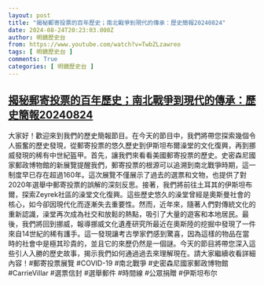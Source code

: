```yaml
---
layout: post
title: "揭秘郵寄投票的百年歷史；南北戰爭到現代的傳承：歷史簡報20240824"
date: 2024-08-24T20:23:03.000Z
author: 明鏡歷史台
from: https://www.youtube.com/watch?v=TwbZLzawreo
tags: [ 明鏡歷史台 ]
comments: True
categories: [ 明鏡歷史台 ]
---
```

<!--1724530983000-->
[揭秘郵寄投票的百年歷史；南北戰爭到現代的傳承：歷史簡報20240824](https://www.youtube.com/watch?v=TwbZLzawreo)
------

<div>
大家好！歡迎來到我們的歷史簡報節目。在今天的節目中，我們將帶您探索幾個令人振奮的歷史發現，從郵寄投票的悠久歷史到伊斯坦布爾澡堂的文化復興，再到挪威發現的稀有中世紀盔甲。首先，讓我們來看看美國郵寄投票的歷史。史密森尼國家郵政博物館的新展覽提醒我們，郵寄投票的根源可以追溯到南北戰爭時期，這一制度早已存在超過160年。這次展覽不僅展示了過去的選票和文物，也提供了對2020年選舉中郵寄投票的誤解的深刻反思。接著，我們將前往土耳其的伊斯坦布爾，探索Zeyrek社區的澡堂文化復興。這些歷史悠久的澡堂曾經是奧斯曼社會的核心，如今卻因現代化而逐漸失去重要性。然而，近年來，隨著人們對傳統文化的重新認識，澡堂再次成為社交和放鬆的熱點，吸引了大量的遊客和本地居民。最後，我們將回到挪威，報導挪威文化遺產研究所最近在奧斯陸的挖掘中發現了一件來自14世紀的稀有護手。這一發現讓考古學家們感到驚喜，因為這樣的物品在當時的社會中是極其珍貴的，並且它的來歷仍然是一個謎。今天的節目將帶您深入這些引人入勝的歷史故事，揭示我們如何通過過去來理解現在。請大家繼續收看詳細內容！#郵寄投票展覽 #COVID-19 #南北戰爭 #史密森尼國家郵政博物館 #CarrieVillar #選票信封 #選舉郵件 #時間線 #公眾捐贈 #伊斯坦布尔
</div>
